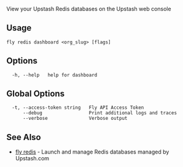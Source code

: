 View your Upstash Redis databases on the Upstash web console

## Usage
~~~
fly redis dashboard <org_slug> [flags]
~~~

## Options

~~~
  -h, --help   help for dashboard
~~~

## Global Options

~~~
  -t, --access-token string   Fly API Access Token
      --debug                 Print additional logs and traces
      --verbose               Verbose output
~~~

## See Also

* [fly redis](/docs/flyctl/redis/)	 - Launch and manage Redis databases managed by Upstash.com

